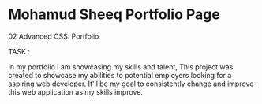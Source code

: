 # Mohamud Sheeq Portfolio Page

02 Advanced CSS: Portfolio


TASK :

In my portfolio i am showcasing my skills and talent, This project was created to showcase my abilities to potential employers looking for a aspiring web developer. It'll be my goal to consistently change and improve this web application as my skills improve.

